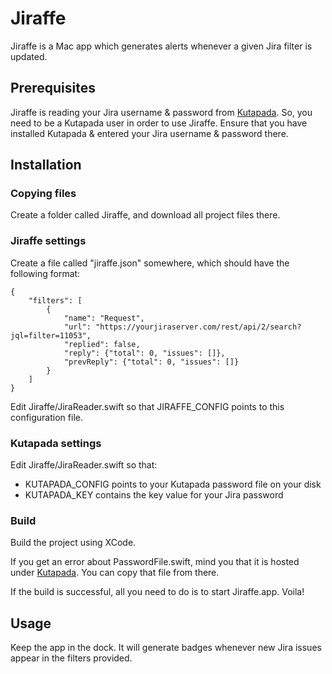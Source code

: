 # Jiraffe

Jiraffe is a Mac app which generates alerts whenever a given Jira filter is updated.

## Prerequisites

Jiraffe is reading your Jira username & password from [Kutapada](https://github.com/keremkoseoglu/kutapada). So, you need to be a Kutapada user in order to use Jiraffe. Ensure that you have installed Kutapada & entered your Jira username & password there.

## Installation

### Copying files

Create a folder called Jiraffe, and download all project files there.

### Jiraffe settings

Create a file called "jiraffe.json" somewhere, which should have the following format:

```
{
    "filters": [
        {
            "name": "Request",
            "url": "https://yourjiraserver.com/rest/api/2/search?jql=filter=11053",
            "replied": false,
            "reply": {"total": 0, "issues": []},
            "prevReply": {"total": 0, "issues": []}
        }
    ]
}
```

Edit Jiraffe/JiraReader.swift so that JIRAFFE_CONFIG points to this configuration file.

### Kutapada settings

Edit Jiraffe/JiraReader.swift so that: 
- KUTAPADA_CONFIG points to your Kutapada password file on your disk
- KUTAPADA_KEY contains the key value for your Jira password

### Build

Build the project using XCode. 

If you get an error about PasswordFile.swift, mind you that it is hosted under [Kutapada](https://github.com/keremkoseoglu/kutapada). You can copy that file from there.

If the build is successful, all you need to do is to start Jiraffe.app. Voila!

## Usage

Keep the app in the dock. It will generate badges whenever new Jira issues appear in the filters provided.